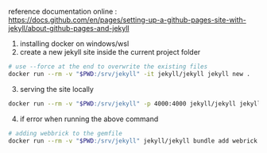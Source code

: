 reference documentation online :
<https://docs.github.com/en/pages/setting-up-a-github-pages-site-with-jekyll/about-github-pages-and-jekyll>

1. installing docker on windows/wsl
2. create a new jekyll site inside the current project folder

```bash
# use --force at the end to overwrite the existing files
docker run --rm -v "$PWD:/srv/jekyll" -it jekyll/jekyll jekyll new .
```

3. serving the site locally

```bash
docker run --rm -v "$PWD:/srv/jekyll" -p 4000:4000 jekyll/jekyll jekyll serve
```

4. if error when running the above command

```bash
# adding webbrick to the gemfile
docker run --rm -v "$PWD:/srv/jekyll" jekyll/jekyll bundle add webrick
```
